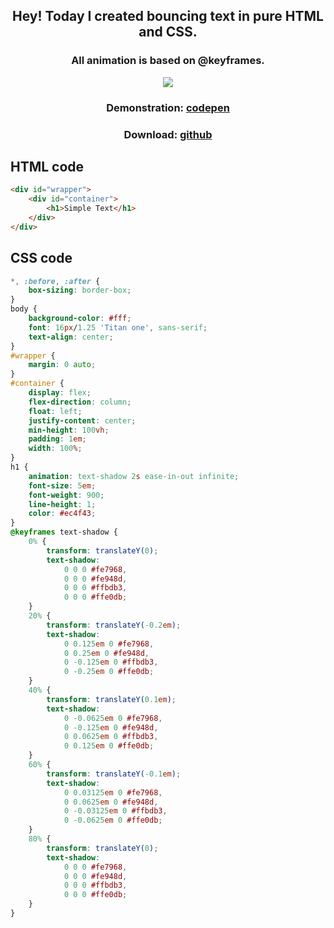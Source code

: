 <h2 align="center">Hey! Today I created bouncing text in pure HTML and CSS.</h2>
<h3 align="center">All animation is based on @keyframes.</h3>
<div align="center"><a href="https://cdn.buymeacoffee.com/uploads/project_updates/2021/07/efdf87aad26d7363cb9c224f008696ce.gif"><img src="https://cdn.buymeacoffee.com/uploads/project_updates/2021/07/efdf87aad26d7363cb9c224f008696ce.gif" /></a></div>
<h3 align="center">Demonstration: <a href="https://codepen.io/Medvedoc/full/yLbpePv">codepen</a></h3>
<h3 align="center">Download: <a href="https://github.com/Medvedoc/jumping-text/archive/refs/heads/main.zip">github</a></h3>

<h2>HTML code</h2>

```html
<div id="wrapper">
    <div id="container">
        <h1>Simple Text</h1>
    </div>
</div>
```

<h2>CSS code</h2>

```css
*, :before, :after {
    box-sizing: border-box;
}
body {
    background-color: #fff;
    font: 16px/1.25 'Titan one', sans-serif;
    text-align: center;
}
#wrapper {
    margin: 0 auto;
}
#container {
    display: flex;
    flex-direction: column;
    float: left;
    justify-content: center;
    min-height: 100vh;
    padding: 1em;
    width: 100%;
}
h1 {
    animation: text-shadow 2s ease-in-out infinite;
    font-size: 5em;
    font-weight: 900;
    line-height: 1;
    color: #ec4f43;
}
@keyframes text-shadow {
    0% {
        transform: translateY(0);
        text-shadow:
            0 0 0 #fe7968,
            0 0 0 #fe948d,
            0 0 0 #ffbdb3,
            0 0 0 #ffe0db;
    }
    20% {
        transform: translateY(-0.2em);
        text-shadow:
            0 0.125em 0 #fe7968,
            0 0.25em 0 #fe948d,
            0 -0.125em 0 #ffbdb3,
            0 -0.25em 0 #ffe0db;
    }
    40% {
        transform: translateY(0.1em);
        text-shadow:
            0 -0.0625em 0 #fe7968,
            0 -0.125em 0 #fe948d,
            0 0.0625em 0 #ffbdb3,
            0 0.125em 0 #ffe0db;
    }
    60% {
        transform: translateY(-0.1em);
        text-shadow:
            0 0.03125em 0 #fe7968,
            0 0.0625em 0 #fe948d,
            0 -0.03125em 0 #ffbdb3,
            0 -0.0625em 0 #ffe0db;
    }
    80% {
        transform: translateY(0);
        text-shadow:
            0 0 0 #fe7968,
            0 0 0 #fe948d,
            0 0 0 #ffbdb3,
            0 0 0 #ffe0db;
    }
}
```

